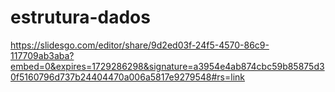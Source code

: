 # estrutura-dados

https://slidesgo.com/editor/share/9d2ed03f-24f5-4570-86c9-117709ab3aba?embed=0&expires=1729286298&signature=a3954e4ab874cbc59b85875d30f5160796d737b24404470a006a5817e9279548#rs=link
